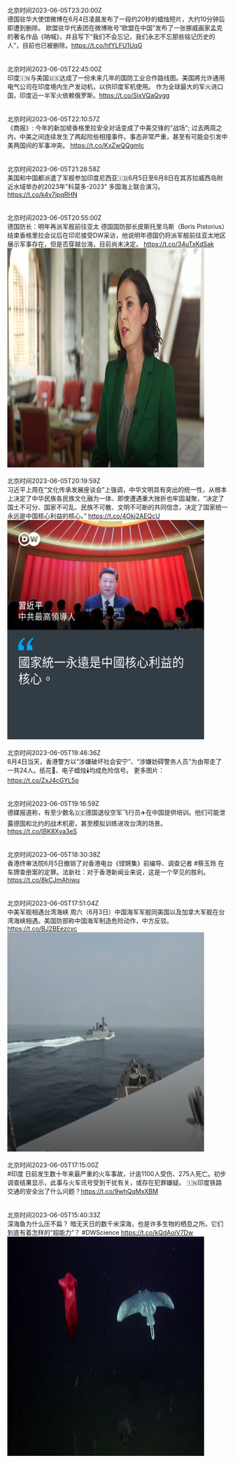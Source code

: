 北京时间2023-06-05T23:20:00Z<br>德国驻华大使馆微博在6月4日凌晨发布了一段约20秒的蜡烛短片，大约10分钟后即遭到删除。
欧盟驻华代表团在微博账号“欧盟在中国”发布了一张挪威画家孟克的著名作品《呐喊》，并且写下“我们不会忘记，我们永志不忘那些铭记历史的人”，目前也已被删除。https://t.co/hfYLFU1UqG<br><br><br>北京时间2023-06-05T22:45:00Z<br>印度🇮🇳与美国🇺🇸达成了一份未来几年的国防工业合作路线图。美国將允许通用电气公司在印度境内生产发动机，以供印度军机使用。
作为全球最大的军火进口国，印度近一半军火依赖俄罗斯。https://t.co/SjxVQaQvgg<br><br><br>北京时间2023-06-05T22:10:57Z<br>《商报》: 今年的新加坡香格里拉安全对话变成了中美交锋的"战场"; 过去两周之内，中美之间连续发生了两起险些相撞事件。事态非常严重，甚至有可能会引发中美两国间的军事冲突。
https://t.co/KxZwQQgmIc<br><br><br>北京时间2023-06-05T21:28:58Z<br>美国和中国都派遣了军舰参加印度尼西亚🇮🇩6月5日至6月8日在其苏拉威西岛附近水域举办的2023年"科莫多-2023" 多国海上联合演习。
https://t.co/k4v7jpqRHN<br><br><br>北京时间2023-06-05T20:55:00Z<br>德国防长：明年再派军舰前往亚太
德国国防部长皮斯托里乌斯（Boris Pistorius）结束香格里拉会议后在印尼接受DW采访，他说明年德国仍将派军舰前往亚太地区展示军事存在，但是否穿越台海，目前尚未决定。 https://t.co/34uTxKdSak<br><img src='/temp/video/2023/t-Month-6/u-Day-05/dw_chinese/1665703767923359744_0.jpg' width='450' height='500'><br><br>北京时间2023-06-05T20:19:59Z<br>习近平上周在“文化传承发展座谈会”上强调，中华文明具有突出的统一性，从根本上决定了中华民族各民族文化融为一体、即使遭遇重大挫折也牢固凝聚，“决定了国土不可分、国家不可乱、民族不可散、文明不可断的共同信念，决定了国家统一永远是中国核心利益的核心。” https://t.co/4Okj2AEQcU<br><img src='/temp/image/2023/t-Month-6/1665694956680278024_0.jpg' width='450' height='500'><br><br>北京时间2023-06-05T19:46:36Z<br>6月4日当天，香港警方以“涉嫌破坏社会安宁”、“涉嫌妨碍警务人员”为由带走了一共24人。纸花🌼、电子蜡烛🕯️均成危险信号。
更多图片： https://t.co/ZxJ4cGYL5p<br><br><br>北京时间2023-06-05T19:16:59Z<br>德媒报道称，有至少数名🇩🇪德国退役空军飞行员✈️在中国提供培训。他们可能泄露德国和北约的战术机密，甚至模拟训练进攻台湾的场景。
https://t.co/IBK8Xya3eS<br><br><br>北京时间2023-06-05T18:30:38Z<br>香港终审法院6月5日撤销了对香港电台《铿锵集》前编导、调查记者 #蔡玉玲 在车牌查册案的定罪。法新社：对于香港新闻业来说，这是一个罕见的胜利。
https://t.co/8kCJmAhiwu<br><br><br>北京时间2023-06-05T17:51:04Z<br>中美军舰相遇台湾海峡
周六（6月3日）中国海军军舰同美国以及加拿大军舰在台湾海峡相遇。美国防部称中国海军制造危险动作，中方反驳。 https://t.co/BJ2BEezcvc<br><img src='/temp/video/2023/t-Month-6/u-Day-05/dw_chinese/1665657481211813890_0.jpg' width='450' height='500'><br><br>北京时间2023-06-05T17:15:00Z<br>#印度 日前发生数十年来最严重的火车事故，计逾1100人受伤、275人死亡。初步调查结果显示，此事与火车讯号受到干扰有关，或存在犯罪嫌疑。 🇮🇳印度铁路交通的安全出了什么问题？https://t.co/9whQqMxXBM<br><br><br>北京时间2023-06-05T15:40:33Z<br>深海鱼为什么压不扁？
暗无天日的数千米深海，也是许多生物的栖息之所。它们到底有着怎样的“超能力”？ #DWScience https://t.co/kQdAoiV7Dw<br><img src='/temp/video/2023/t-Month-6/u-Day-05/dw_chinese/1665624636812591104_0.jpg' width='450' height='500'><br><br>